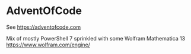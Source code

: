 # AdventOfCode
 See https://adventofcode.com
 
 Mix of mostly PowerShell 7 sprinkled with some Wolfram Mathematica 13 https://www.wolfram.com/engine/ 
